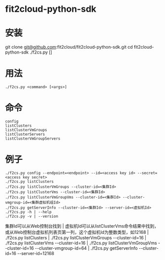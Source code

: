 fit2cloud-python-sdk
====================

安装
======================================
git clone git@github.com:fit2cloud/fit2cloud-python-sdk.git
cd fit2cloud-python-sdk
./f2cs.py <command> [<args>]

用法
======================================
    ./f2cs.py <command> [<args>]
    
命令
======================================
    config
    listClusters
    listClusterVmGroups
    listClusterServers
    listClusterVmGroupServers

例子
======================================
    ./f2cs.py config --endpoint=<endpoint> --id=<access key id> --secret=<access key secret>
    ./f2cs.py listClusters
    ./f2cs.py listClusterVmGroups --cluster-id=<集群Id>
    ./f2cs.py listClusterVms --cluster-id=<集群Id>
    ./f2cs.py listClusterVmGroupVms --cluster-id=<集群Id> --cluster-vmgroup-id=<集群虚拟机组Id>
    ./f2cs.py getServerInfo --cluster-id=<集群Id> --server-id=<虚拟机Id>
    ./f2cs.py -h | --help
    ./f2cs.py -v | --version

集群Id可以从Web控制台找到
| 虚拟机Id可以从listClusterVms命令结果中找到，或从Web控制台虚拟机列表页第一列，这个虚拟机Id为整数类型，如12168
| ./f2cs.py listClusters
| ./f2cs.py listClusterVmGroups --cluster-id=16
| ./f2cs.py listClusterVms --cluster-id=16
| ./f2cs.py listClusterVmGroupVms --cluster-id=16 --cluster-vmgroup-id=64
| ./f2cs.py getServerInfo --cluster-id=16 --server-id=12168


